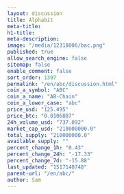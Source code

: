 ```yaml
---
layout: discussion
title: Alphabit
meta-title: 
h1-title: 
meta-description: 
image: "/media/12318006/bac.png"
published: true
allow_search_engine: false
sitemap: false
enable_comment: false
sort_order: 1397
permalink: "/en/abc/discussion.html"
coin_a_symbol: "ABC"
coin_a_name: "AB-Chain"
coin_a_lower_case: "abc"
price_usd: "125.495"
price_btc: "0.0106807"
24h_volume_usd: "737.092"
market_cap_usd: "210000000.0"
total_supply: "210000000.0"
available_supply: ""
percent_change_1h: "0.43"
percent_change_24h: "-17.33"
percent_change_7d: "-15.88"
last_updated: "1517140748"
parent-url: "/en/abc/"
author: Sam
---
```


